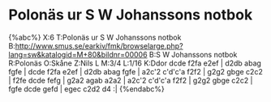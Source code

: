 # Polonäs ur S W Johanssons notbok

{%abc%}
X:6
T:Polonäs ur S W Johanssons notbok
B:http://www.smus.se/earkiv/fmk/browselarge.php?lang=sw&katalogid=M+80&bildnr=00006
B:S W Johanssons notbok
R:Polonäs
O:Skåne
Z:Nils L
M:3/4
L:1/16
K:Ddor
dcde f2fa e2ef | d2db abag fgfe | dcde f2fa e2ef | d2db abag fgfe |
a2c'2 c'd'c'a f2f2 | g2g2 gbge c2c2 | f2fe dcde fefg | g2a2 agab a2a2 |
a2c'2 c'd'c'a f2f2 | g2g2 gbge c2c2 | fgfe dcde gefd | egec c2d2 d4 :|
{%endabc%}
